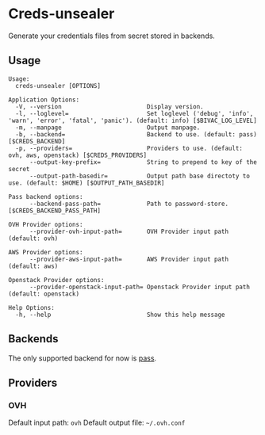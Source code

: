 Creds-unsealer
==============

Generate your credentials files from secret stored in backends.

Usage
-----

```shell
Usage:
  creds-unsealer [OPTIONS]

Application Options:
  -V, --version                        Display version.
  -l, --loglevel=                      Set loglevel ('debug', 'info', 'warn', 'error', 'fatal', 'panic'). (default: info) [$BIVAC_LOG_LEVEL]
  -m, --manpage                        Output manpage.
  -b, --backend=                       Backend to use. (default: pass) [$CREDS_BACKEND]
  -p, --providers=                     Providers to use. (default: ovh, aws, openstack) [$CREDS_PROVIDERS]
      --output-key-prefix=             String to prepend to key of the secret
      --output-path-basedir=           Output path base directoty to use. (default: $HOME) [$OUTPUT_PATH_BASEDIR]

Pass backend options:
      --backend-pass-path=             Path to password-store. [$CREDS_BACKEND_PASS_PATH]

OVH Provider options:
      --provider-ovh-input-path=       OVH Provider input path (default: ovh)

AWS Provider options:
      --provider-aws-input-path=       AWS Provider input path (default: aws)

Openstack Provider options:
      --provider-openstack-input-path= Openstack Provider input path (default: openstack)

Help Options:
  -h, --help                           Show this help message
```

Backends
--------

The only supported backend for now is [pass](https://www.passwordstore.org/).

Providers
---------

### OVH

Default input path: `ovh`
Default output file: `~/.ovh.conf`
